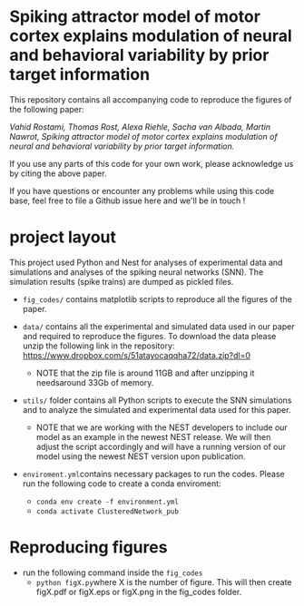 # Spiking attractor model of motor cortex explains modulation of neural and behavioral variability by prior target information

This repository contains all accompanying code to reproduce the figures of the following paper:

*Vahid Rostami, Thomas Rost, Alexa Riehle, Sacha van Albada, Martin Nawrot, Spiking attractor model of motor cortex explains modulation of neural and behavioral variability by prior target information.*

If you use any parts of this code for your own work, please acknowledge us by citing the above paper.


If you have questions or encounter any problems while using this code base, feel free to file a Github issue here and we'll be in touch !

# project layout
This project used Python and Nest for analyses of experimental data and simulations and analyses of the spiking neural networks (SNN). The simulation results (spike trains) are dumped as pickled files.

* `fig_codes/` contains matplotlib scripts to reproduce all the figures of the paper.

* `data/` contains all the experimental and simulated data used in our paper and required to reproduce the figures. To download the data please unzip the following link in the repository: https://www.dropbox.com/s/51atayocaqqha72/data.zip?dl=0
  * NOTE that the zip file is around 11GB and after unzipping it needsaround 33Gb of memory.

* `utils/` folder contains all Python scripts to execute the SNN simulations and to analyze the simulated and experimental data used for this paper.
  * NOTE that we are working with the NEST developers to include our model as an example in the newest NEST release. We will then adjust the script accordingly and will have a running version of our model using the newest NEST version upon publication.

* `enviroment.yml`contains necessary packages to run the codes. Please run the following code to create a conda enviroment:
  * `conda env create -f environment.yml`
  * `conda activate ClusteredNetwork_pub` 

# Reproducing figures
* run the following command inside the `fig_codes`
  * `python figX.py`where X is the number of figure. This will then create figX.pdf or figX.eps or figX.png in the fig_codes folder.
